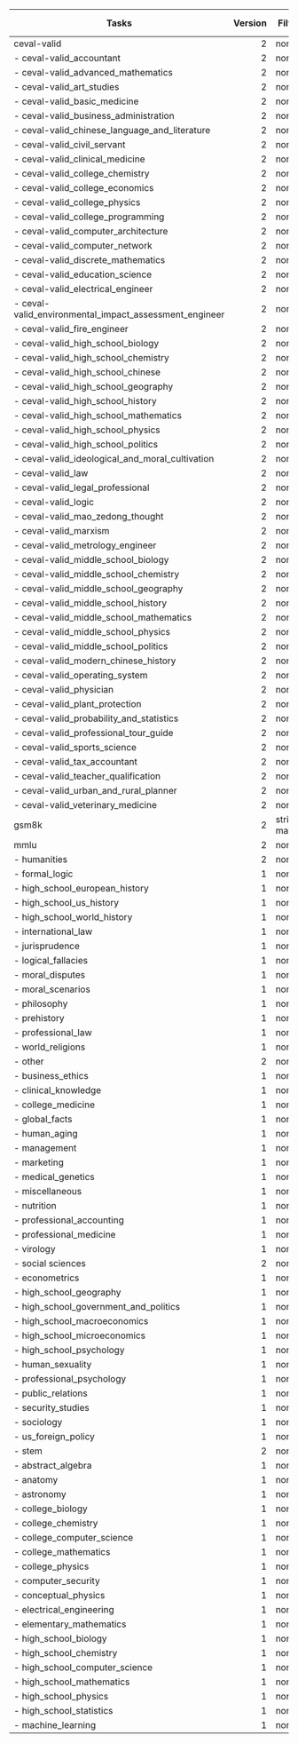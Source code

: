 |                 Tasks                 |Version|Filter|n-shot|Metric|   |Value |   |Stderr|
|---------------------------------------|------:|------|-----:|------|---|-----:|---|-----:|
| ceval-valid                           |      2 | none   | 0      | acc    |↑  | 0.7325 |±  | 0.0112|
| - ceval-valid_accountant              |      2 | none   | 0      | acc    |↑  | 0.8163 |±  | 0.0559|
| - ceval-valid_advanced_mathematics    |      2 | none   | 0      | acc    |↑  | 0.2632 |±  | 0.1038|
| - ceval-valid_art_studies             |      2 | none   | 0      | acc    |↑  | 0.7879 |±  | 0.0723|
| - ceval-valid_basic_medicine          |      2 | none   | 0      | acc    |↑  | 0.9474 |±  | 0.0526|
| - ceval-valid_business_administration |      2 | none   | 0      | acc    |↑  | 0.7576 |±  | 0.0758|
| - ceval-valid_chinese_language_and_literature |      2 | none   | 0      | acc    |↑  | 0.6522 |±  | 0.1015|
| - ceval-valid_civil_servant           |      2 | none   | 0      | acc    |↑  | 0.6596 |±  | 0.0699|
| - ceval-valid_clinical_medicine       |      2 | none   | 0      | acc    |↑  | 0.6818 |±  | 0.1016|
| - ceval-valid_college_chemistry       |      2 | none   | 0      | acc    |↑  | 0.4583 |±  | 0.1039|
| - ceval-valid_college_economics       |      2 | none   | 0      | acc    |↑  | 0.6364 |±  | 0.0655|
| - ceval-valid_college_physics         |      2 | none   | 0      | acc    |↑  | 0.4737 |±  | 0.1177|
| - ceval-valid_college_programming     |      2 | none   | 0      | acc    |↑  | 0.8649 |±  | 0.0570|
| - ceval-valid_computer_architecture   |      2 | none   | 0      | acc    |↑  | 0.6667 |±  | 0.1054|
| - ceval-valid_computer_network        |      2 | none   | 0      | acc    |↑  | 0.6316 |±  | 0.1137|
| - ceval-valid_discrete_mathematics    |      2 | none   | 0      | acc    |↑  | 0.3750 |±  | 0.1250|
| - ceval-valid_education_science       |      2 | none   | 0      | acc    |↑  | 0.8276 |±  | 0.0714|
| - ceval-valid_electrical_engineer     |      2 | none   | 0      | acc    |↑  | 0.5405 |±  | 0.0831|
| - ceval-valid_environmental_impact_assessment_engineer |      2 | none   | 0      | acc    |↑  | 0.6774 |±  | 0.0853|
| - ceval-valid_fire_engineer           |      2 | none   | 0      | acc    |↑  | 0.6129 |±  | 0.0889|
| - ceval-valid_high_school_biology     |      2 | none   | 0      | acc    |↑  | 0.8421 |±  | 0.0859|
| - ceval-valid_high_school_chemistry   |      2 | none   | 0      | acc    |↑  | 0.5789 |±  | 0.1164|
| - ceval-valid_high_school_chinese     |      2 | none   | 0      | acc    |↑  | 0.7895 |±  | 0.0961|
| - ceval-valid_high_school_geography   |      2 | none   | 0      | acc    |↑  | 0.7368 |±  | 0.1038|
| - ceval-valid_high_school_history     |      2 | none   | 0      | acc    |↑  | 0.8500 |±  | 0.0819|
| - ceval-valid_high_school_mathematics |      2 | none   | 0      | acc    |↑  | 0.2222 |±  | 0.1008|
| - ceval-valid_high_school_physics     |      2 | none   | 0      | acc    |↑  | 0.8421 |±  | 0.0859|
| - ceval-valid_high_school_politics    |      2 | none   | 0      | acc    |↑  | 0.7895 |±  | 0.0961|
| - ceval-valid_ideological_and_moral_cultivation |      2 | none   | 0      | acc    |↑  | 0.9474 |±  | 0.0526|
| - ceval-valid_law                     |      2 | none   | 0      | acc    |↑  | 0.5833 |±  | 0.1028|
| - ceval-valid_legal_professional      |      2 | none   | 0      | acc    |↑  | 0.6522 |±  | 0.1015|
| - ceval-valid_logic                   |      2 | none   | 0      | acc    |↑  | 0.5000 |±  | 0.1091|
| - ceval-valid_mao_zedong_thought      |      2 | none   | 0      | acc    |↑  | 0.9583 |±  | 0.0417|
| - ceval-valid_marxism                 |      2 | none   | 0      | acc    |↑  | 0.9474 |±  | 0.0526|
| - ceval-valid_metrology_engineer      |      2 | none   | 0      | acc    |↑  | 0.7917 |±  | 0.0847|
| - ceval-valid_middle_school_biology   |      2 | none   | 0      | acc    |↑  | 0.9524 |±  | 0.0476|
| - ceval-valid_middle_school_chemistry |      2 | none   | 0      | acc    |↑  | 0.9500 |±  | 0.0500|
| - ceval-valid_middle_school_geography |      2 | none   | 0      | acc    |↑  | 0.8333 |±  | 0.1124|
| - ceval-valid_middle_school_history   |      2 | none   | 0      | acc    |↑  | 0.9091 |±  | 0.0627|
| - ceval-valid_middle_school_mathematics |      2 | none   | 0      | acc    |↑  | 0.2632 |±  | 0.1038|
| - ceval-valid_middle_school_physics   |      2 | none   | 0      | acc    |↑  | 0.9474 |±  | 0.0526|
| - ceval-valid_middle_school_politics  |      2 | none   | 0      | acc    |↑  | 1.0000 |±  | 0.0000|
| - ceval-valid_modern_chinese_history  |      2 | none   | 0      | acc    |↑  | 0.9130 |±  | 0.0601|
| - ceval-valid_operating_system        |      2 | none   | 0      | acc    |↑  | 0.7368 |±  | 0.1038|
| - ceval-valid_physician               |      2 | none   | 0      | acc    |↑  | 0.7551 |±  | 0.0621|
| - ceval-valid_plant_protection        |      2 | none   | 0      | acc    |↑  | 0.8182 |±  | 0.0842|
| - ceval-valid_probability_and_statistics |      2 | none   | 0      | acc    |↑  | 0.1667 |±  | 0.0904|
| - ceval-valid_professional_tour_guide |      2 | none   | 0      | acc    |↑  | 0.8966 |±  | 0.0576|
| - ceval-valid_sports_science          |      2 | none   | 0      | acc    |↑  | 0.8421 |±  | 0.0859|
| - ceval-valid_tax_accountant          |      2 | none   | 0      | acc    |↑  | 0.8776 |±  | 0.0473|
| - ceval-valid_teacher_qualification   |      2 | none   | 0      | acc    |↑  | 0.8636 |±  | 0.0523|
| - ceval-valid_urban_and_rural_planner |      2 | none   | 0      | acc    |↑  | 0.7391 |±  | 0.0655|
| - ceval-valid_veterinary_medicine     |      2 | none   | 0      | acc    |↑  | 0.8261 |±  | 0.0808|
| gsm8k                                 |      2 | strict-match | 0      | exact_match |↑  | 0.1395 |±  | 0.0095|
| mmlu                                  |      2 | none   | 0      | acc    |↑  | 0.6884 |±  | 0.0037|
| - humanities                          |      2 | none   | 0      | acc    |↑  | 0.6355 |±  | 0.0066|
| - formal_logic                        |      1 | none   | 0      | acc    |↑  | 0.5714 |±  | 0.0443|
| - high_school_european_history        |      1 | none   | 0      | acc    |↑  | 0.8364 |±  | 0.0289|
| - high_school_us_history              |      1 | none   | 0      | acc    |↑  | 0.8627 |±  | 0.0242|
| - high_school_world_history           |      1 | none   | 0      | acc    |↑  | 0.8565 |±  | 0.0228|
| - international_law                   |      1 | none   | 0      | acc    |↑  | 0.7769 |±  | 0.0380|
| - jurisprudence                       |      1 | none   | 0      | acc    |↑  | 0.7963 |±  | 0.0389|
| - logical_fallacies                   |      1 | none   | 0      | acc    |↑  | 0.8160 |±  | 0.0304|
| - moral_disputes                      |      1 | none   | 0      | acc    |↑  | 0.7457 |±  | 0.0234|
| - moral_scenarios                     |      1 | none   | 0      | acc    |↑  | 0.4715 |±  | 0.0167|
| - philosophy                          |      1 | none   | 0      | acc    |↑  | 0.7267 |±  | 0.0253|
| - prehistory                          |      1 | none   | 0      | acc    |↑  | 0.8179 |±  | 0.0215|
| - professional_law                    |      1 | none   | 0      | acc    |↑  | 0.5033 |±  | 0.0128|
| - world_religions                     |      1 | none   | 0      | acc    |↑  | 0.8480 |±  | 0.0275|
| - other                               |      2 | none   | 0      | acc    |↑  | 0.7464 |±  | 0.0074|
| - business_ethics                     |      1 | none   | 0      | acc    |↑  | 0.7700 |±  | 0.0423|
| - clinical_knowledge                  |      1 | none   | 0      | acc    |↑  | 0.7774 |±  | 0.0256|
| - college_medicine                    |      1 | none   | 0      | acc    |↑  | 0.6936 |±  | 0.0351|
| - global_facts                        |      1 | none   | 0      | acc    |↑  | 0.3200 |±  | 0.0469|
| - human_aging                         |      1 | none   | 0      | acc    |↑  | 0.7265 |±  | 0.0299|
| - management                          |      1 | none   | 0      | acc    |↑  | 0.8835 |±  | 0.0318|
| - marketing                           |      1 | none   | 0      | acc    |↑  | 0.9103 |±  | 0.0187|
| - medical_genetics                    |      1 | none   | 0      | acc    |↑  | 0.8300 |±  | 0.0378|
| - miscellaneous                       |      1 | none   | 0      | acc    |↑  | 0.8327 |±  | 0.0133|
| - nutrition                           |      1 | none   | 0      | acc    |↑  | 0.7712 |±  | 0.0241|
| - professional_accounting             |      1 | none   | 0      | acc    |↑  | 0.5177 |±  | 0.0298|
| - professional_medicine               |      1 | none   | 0      | acc    |↑  | 0.7721 |±  | 0.0255|
| - virology                            |      1 | none   | 0      | acc    |↑  | 0.5482 |±  | 0.0387|
| - social sciences                     |      2 | none   | 0      | acc    |↑  | 0.8063 |±  | 0.0070|
| - econometrics                        |      1 | none   | 0      | acc    |↑  | 0.5877 |±  | 0.0463|
| - high_school_geography               |      1 | none   | 0      | acc    |↑  | 0.8535 |±  | 0.0252|
| - high_school_government_and_politics |      1 | none   | 0      | acc    |↑  | 0.9326 |±  | 0.0181|
| - high_school_macroeconomics          |      1 | none   | 0      | acc    |↑  | 0.7615 |±  | 0.0216|
| - high_school_microeconomics          |      1 | none   | 0      | acc    |↑  | 0.8782 |±  | 0.0212|
| - high_school_psychology              |      1 | none   | 0      | acc    |↑  | 0.8752 |±  | 0.0142|
| - human_sexuality                     |      1 | none   | 0      | acc    |↑  | 0.7710 |±  | 0.0369|
| - professional_psychology             |      1 | none   | 0      | acc    |↑  | 0.7467 |±  | 0.0176|
| - public_relations                    |      1 | none   | 0      | acc    |↑  | 0.7182 |±  | 0.0431|
| - security_studies                    |      1 | none   | 0      | acc    |↑  | 0.7429 |±  | 0.0280|
| - sociology                           |      1 | none   | 0      | acc    |↑  | 0.9005 |±  | 0.0212|
| - us_foreign_policy                   |      1 | none   | 0      | acc    |↑  | 0.8200 |±  | 0.0386|
| - stem                                |      2 | none   | 0      | acc    |↑  | 0.5953 |±  | 0.0081|
| - abstract_algebra                    |      1 | none   | 0      | acc    |↑  | 0.4500 |±  | 0.0500|
| - anatomy                             |      1 | none   | 0      | acc    |↑  | 0.6963 |±  | 0.0397|
| - astronomy                           |      1 | none   | 0      | acc    |↑  | 0.8421 |±  | 0.0297|
| - college_biology                     |      1 | none   | 0      | acc    |↑  | 0.8403 |±  | 0.0306|
| - college_chemistry                   |      1 | none   | 0      | acc    |↑  | 0.5300 |±  | 0.0502|
| - college_computer_science            |      1 | none   | 0      | acc    |↑  | 0.6000 |±  | 0.0492|
| - college_mathematics                 |      1 | none   | 0      | acc    |↑  | 0.3200 |±  | 0.0469|
| - college_physics                     |      1 | none   | 0      | acc    |↑  | 0.4216 |±  | 0.0491|
| - computer_security                   |      1 | none   | 0      | acc    |↑  | 0.7400 |±  | 0.0441|
| - conceptual_physics                  |      1 | none   | 0      | acc    |↑  | 0.7319 |±  | 0.0290|
| - electrical_engineering              |      1 | none   | 0      | acc    |↑  | 0.6690 |±  | 0.0392|
| - elementary_mathematics              |      1 | none   | 0      | acc    |↑  | 0.4735 |±  | 0.0257|
| - high_school_biology                 |      1 | none   | 0      | acc    |↑  | 0.8452 |±  | 0.0206|
| - high_school_chemistry               |      1 | none   | 0      | acc    |↑  | 0.5714 |±  | 0.0348|
| - high_school_computer_science        |      1 | none   | 0      | acc    |↑  | 0.8300 |±  | 0.0378|
| - high_school_mathematics             |      1 | none   | 0      | acc    |↑  | 0.2296 |±  | 0.0256|
| - high_school_physics                 |      1 | none   | 0      | acc    |↑  | 0.4371 |±  | 0.0405|
| - high_school_statistics              |      1 | none   | 0      | acc    |↑  | 0.6111 |±  | 0.0332|
| - machine_learning                    |      1 | none   | 0      | acc    |↑  | 0.5179 |±  | 0.0474|